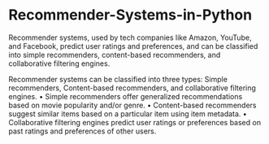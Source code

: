 # Recommender-Systems-in-Python
Recommender systems, used by tech companies like Amazon, YouTube, and Facebook, predict user ratings and preferences, and can be classified into simple recommenders, content-based recommenders, and collaborative filtering engines.

Recommender systems can be classified into three types: Simple recommenders, Content-based recommenders, and collaborative filtering engines.
• Simple recommenders offer generalized recommendations based on movie popularity and/or genre.
• Content-based recommenders suggest similar items based on a particular item using item metadata.
• Collaborative filtering engines predict user ratings or preferences based on past ratings and preferences of other users.
